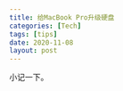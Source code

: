 ```yaml
---
title: 给MacBook Pro升级硬盘
categories: [Tech]
tags: [tips]
date: 2020-11-08
layout: post
---
```

小记一下。
